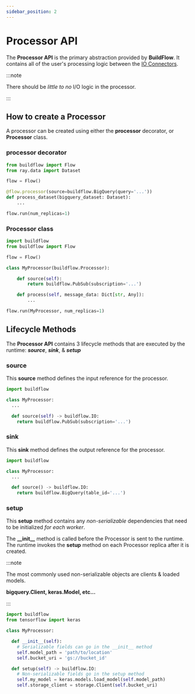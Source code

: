 ```yaml
---
sidebar_position: 2
---
```


# Processor API

The **Processor API** is the primary abstraction provided by **BuildFlow**. It contains all of the user's processing logic between the [IO Connectors](io-connectors/overview.md).

:::note

There should be _little to no_ I/O logic in the processor.

:::

## How to create a Processor

A processor can be created using either the **processor** decorator, or **Processor** class.

### processor decorator

```python
from buildflow import Flow
from ray.data import Dataset

flow = Flow()

@flow.processor(source=buildflow.BigQuery(query='...'))
def process_dataset(bigquery_dataset: Dataset):
    ...

flow.run(num_replicas=1)

```

### Processor class

```python
import buildflow
from buildflow import Flow

flow = Flow()

class MyProcessor(buildflow.Processor):

    def source(self):
        return buildflow.PubSub(subscription='...')

    def process(self, message_data: Dict[str, Any]):
        ...

flow.run(MyProcessor, num_replicas=1)

```

## Lifecycle Methods

The **Processor API** contains 3 lifecycle methods that are executed by the runtime: **_source_**, **_sink_**, & **_setup_**

### source

This **source** method defines the input reference for the processor.

```python
import buildflow

class MyProcessor:
  ...

  def source(self) -> buildflow.IO:
    return buildflow.PubSub(subscription='...')

```

### sink

This **sink** method defines the output reference for the processor.

```python
import buildflow

class MyProcessor:
  ...

  def source() -> buildflow.IO:
    return buildflow.BigQuery(table_id='...')

```

### setup

This **setup** method contains any _non-serializable_ dependencies that need to be initialized _for each worker_.

The **\_\_init\_\_** method is called before the Processor is sent to the runtime. The runtime invokes the **setup** method on each Processor replica after it is created.

:::note

The most commonly used non-serializable objects are clients & loaded models.

**bigquery.Client, keras.Model, etc...**

:::

```python
import buildflow
from tensorflow import keras

class MyProcessor:

  def __init__(self):
    # Serializable fields can go in the __init__ method
    self.model_path = 'path/to/location'
    self.bucket_uri = 'gs://bucket_id'

  def setup(self) -> buildflow.IO:
    # Non-serializable fields go in the setup method
    self.my_model = keras.models.load_model(self.model_path)
    self.storage_client = storage.Client(self.bucket_uri)

```
